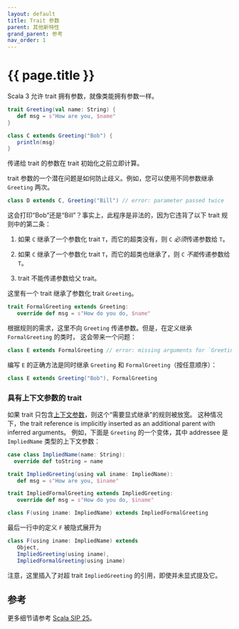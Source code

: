 ```yaml
---
layout: default
title: Trait 参数
parent: 其他新特性
grand_parent: 参考
nav_order: 1
---
```


# {{ page.title }}

Scala 3 允许 trait 拥有参数，就像类能拥有参数一样。

```scala
trait Greeting(val name: String) {
   def msg = s"How are you, $name"
}

class C extends Greeting("Bob") {
   println(msg)
}
```

传递给 trait 的参数在 trait 初始化之前立即计算。

trait 参数的一个潜在问题是如何防止歧义。例如，您可以使用不同参数继承 `Greeting` 两次。

```scala
class D extends C, Greeting("Bill") // error: parameter passed twice
```

这会打印“Bob”还是“Bill”？事实上，此程序是非法的，因为它违背了以下 trait 规则中的第二条：

 1. 如果 `C` 继承了一个参数化 trait `T`，而它的超类没有，则 `C` *必须*传递参数给 `T`。
 
 2. 如果 `C` 继承了一个参数化 trait `T`，而它的超类也继承了，则 `C` *不能*传递参数给 `T`。

 3. trait 不能传递参数给父 trait。


这里有一个 trait 继承了参数化 trait `Greeting`。

```scala
trait FormalGreeting extends Greeting:
   override def msg = s"How do you do, $name"
```

根据规则的需求，这里不向 `Greeting` 传递参数。但是，在定义继承 `FormalGreeting` 的类时，
这会带来一个问题：

```scala
class E extends FormalGreeting // error: missing arguments for `Greeting`.
```

编写 `E` 的正确方法是同时继承 `Greeting` 和 `FormalGreeting`（按任意顺序）：

```scala
class E extends Greeting("Bob"), FormalGreeting
```

### 具有上下文参数的 trait

如果 trait 只包含[上下文参数](../contextual/using-clauses)，则这个“需要显式继承”的规则被放宽。
这种情况下，the trait reference is implicitly inserted as an additional parent with inferred arguments。
例如，下面是 `Greeting` 的一个变体，其中 addressee 是 `ImpliedName` 类型的上下文参数：

```scala
case class ImpliedName(name: String):
  override def toString = name

trait ImpliedGreeting(using val iname: ImpliedName):
   def msg = s"How are you, $iname"

trait ImpliedFormalGreeting extends ImpliedGreeting:
   override def msg = s"How do you do, $iname"

class F(using iname: ImpliedName) extends ImpliedFormalGreeting
```

最后一行中的定义 `F` 被隐式展开为

```scala
class F(using iname: ImpliedName) extends
   Object,
   ImpliedGreeting(using iname),
   ImpliedFormalGreeting(using iname)
```

注意，这里插入了对超 trait `ImpliedGreeting` 的引用，即使并未显式提及它。

## 参考

更多细节请参考 [Scala SIP 25](http://docs.scala-lang.org/sips/pending/trait-parameters.html)。
